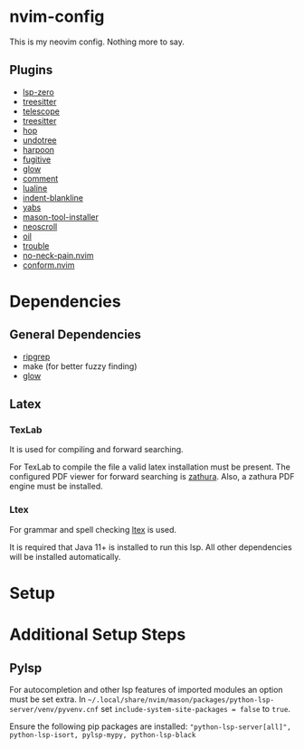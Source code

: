 # nvim-config
This is my neovim config. Nothing more to say.

## Plugins
* [lsp-zero](https://github.com/VonHeikemen/lsp-zero.nvim)
* [treesitter](https://github.com/nvim-treesitter/nvim-treesitter)
* [telescope](https://github.com/nvim-telescope/telescope.nvim)
* [treesitter](https://github.com/nvim-treesitter/nvim-treesitter)  
* [hop](https://github.com/phaazon/hop.nvim)
* [undotree](https://github.com/mbbill/undotree)
* [harpoon](https://github.com/ThePrimeagen/harpoon)
* [fugitive](https://github.com/tpope/vim-fugitive) 
* [glow](https://github.com/ellisonleao/glow.nvim)
* [comment](https://github.com/terrortylor/nvim-comment)
* [lualine](https://github.com/nvim-lualine/lualine.nvim)
* [indent-blankline](https://github.com/lukas-reineke/indent-blankline.nvim)
* [yabs](https://github.com/pianocomposer321/yabs.nvim)
* [mason-tool-installer](https://github.com/WhoIsSethDaniel/mason-tool-installer.nvim)
* [neoscroll](https://github.com/karb94/neoscroll.nvim)
* [oil](https://github.com/stevearc/oil.nvim)
* [trouble](https://github.com/folke/trouble.nvim)
* [no-neck-pain.nvim](https://github.com/shortcuts/no-neck-pain.nvim)
* [conform.nvim](https://github.com/stevearc/conform.nvim)

# Dependencies 
## General Dependencies 
* [ripgrep](https://github.com/BurntSushi/ripgrep)
* make (for better fuzzy finding)
* [glow](https://github.com/charmbracelet/glow)

## Latex
### TexLab
It is used for compiling and forward searching.

For TexLab to compile the file a valid latex installation must be present.
The configured PDF viewer for forward searching is [zathura](https://github.com/pwmt/zathura).
Also, a zathura PDF engine must be installed. 

### Ltex
For grammar and spell checking [ltex](https://github.com/vigoux/ltex-ls.nvim) is used.

It is required that Java 11+ is installed to run this lsp.
All other dependencies will be installed automatically.

# Setup

# Additional Setup Steps
## Pylsp
For autocompletion and other lsp features of imported modules an option must be set extra. In `~/.local/share/nvim/mason/packages/python-lsp-server/venv/pyvenv.cnf` set `include-system-site-packages = false` to `true`.

Ensure the following pip packages are installed: `"python-lsp-server[all]", python-lsp-isort, pylsp-mypy, python-lsp-black`
